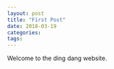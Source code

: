 ```yaml
---
layout: post
title: "First Post"
date: 2018-03-19
categories:
tags:
---
```


Welcome to the ding dang website.
